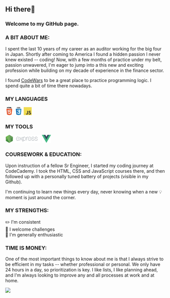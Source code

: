 ## Hi there👋 
### Welcome to my GitHub page.

### A BIT ABOUT ME:
I spent the last 10 years of my career as an auditor working for the big four in Japan. Shortly after coming to America I found a hidden passion I never knew existed -- coding! Now, with a few months of practice under my belt, passion unwavered, I'm eager to jump into a this new and exciting profession while building on my decade of experience in the finance sector.

I found [CodeWars](https://www.codewars.com/users/eri707) to be a great place to practice programming logic. I spend quite a bit of time there nowadays.

### MY LANGUAGES
<code><img height="25" src="images/html.png"></code>
<code><img height="25" src="images/css.png"></code>
<code><img height="25" src="images/javascript.png"></code>

### MY TOOLS
<code><img height="25" src="images/nodejs.png"></code>
<code><img height="25" src="images/express.png"></code>
<code><img height="25" src="images/vuejs.png"></code>

### COURSEWORK & EDUCATION:
Upon instruction of a fellow Sr Engineer, I started my coding journey at CodeCademy. I took the HTML, CSS and JavaScript courses there, and then followed up with a personally tuned battery of projects (visible in my Github).

I'm continuing to learn new things every day, never knowing when a new 💡 moment is just around the corner.

### MY STRENGTHS:
✏️  I'm consistent<br>
💪  I welcome challenges<br>
💖  I'm generally enthusiastic

### TIME IS MONEY:
One of the most important things to know about me is that I always strive to be efficient in my tasks -- whether professional or personal. We only have 24 hours in a day, so prioritization is key. I like lists, I like planning ahead, and I'm always looking to improve any and all processes at work and at home.

![](https://visitor-badge.glitch.me/badge?page_id=eri707.eri707)